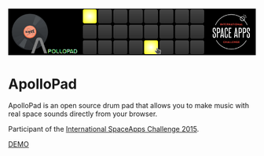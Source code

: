![Locked page](img/cover.png)
# ApolloPad

ApolloPad is an open source drum pad that allows you to make music with real space sounds directly from your browser.

Participant of the [International SpaceApps Challenge 2015](https://2015.spaceappschallenge.org/project/apollopad/).

[DEMO](http://gustawho.com/apollopad)
